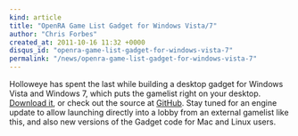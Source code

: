 ```yaml
---
kind: article
title: "OpenRA Game List Gadget for Windows Vista/7"
author: "Chris Forbes"
created_at: 2011-10-16 11:32 +0000
disqus_id: "openra-game-list-gadget-for-windows-vista-7"
permalink: "/news/openra-game-list-gadget-for-windows-vista-7"
---
```


Holloweye has spent the last while building a desktop gadget for Windows Vista and Windows 7, which puts the gamelist right on your desktop. [Download it](https://github.com/Holloweye/OpenRA-Gadget-for-Windows-7-Vista/downloads), or check out the source at [GitHub](https://github.com/Holloweye/OpenRA-Gadget-for-Windows-7-Vista). Stay tuned for an engine update to allow launching directly into a lobby from an external gamelist like this, and also new versions of the Gadget code for Mac and Linux users.
